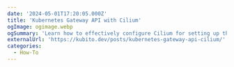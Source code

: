 ```yaml
---
date: '2024-05-01T17:20:05.000Z'
title: 'Kubernetes Gateway API with Cilium'
ogImage: ogimage.webp
ogSummary: 'Learn how to effectively configure Cilium for setting up the Gateway API in Kubernetes environments'
externalUrl: 'https://kubito.dev/posts/kubernetes-gateway-api-cilium/'
categories:
  - How-To
---
```

